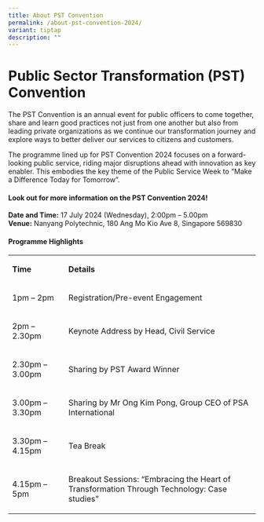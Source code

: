 ```yaml
---
title: About PST Convention
permalink: /about-pst-convention-2024/
variant: tiptap
description: ""
---
```

<h1>Public Sector Transformation (PST) Convention</h1>
<p>The PST Convention is an annual event for public officers to come together,
share and learn good practices not just from one another but also from
leading private organizations as we continue our transformation journey
and explore ways to better deliver our services to citizens and customers.&nbsp;&nbsp;</p>
<p>The programme lined up for PST Convention 2024 focuses on a forward-looking
public service, riding major disruptions ahead with innovation as key enabler.
This embodies the key theme of the Public Service Week to “Make a Difference
Today for Tomorrow”.&nbsp;&nbsp;&nbsp;&nbsp;</p>
<h4><strong>Look out for more information on the PST Convention 2024!</strong></h4>
<p></p>
<p><strong>Date and Time:</strong>&nbsp;17 July 2024 (Wednesday), 2:00pm
– 5.00pm
<br><strong>Venue:</strong>&nbsp;Nanyang Polytechnic, 180 Ang Mo Kio Ave 8,
Singapore 569830</p>
<h4>Programme Highlights</h4>
<table>
<tbody>
<tr>
<td rowspan="1" colspan="1">
<p><strong>Time</strong>&nbsp;</p>
</td>
<td rowspan="1" colspan="1">
<p><strong>Details</strong>&nbsp;</p>
</td>
</tr>
<tr>
<td rowspan="1" colspan="1">
<p>1pm – 2pm&nbsp;&nbsp;</p>
</td>
<td rowspan="1" colspan="1">
<p>Registration/Pre-event Engagement&nbsp;</p>
</td>
</tr>
<tr>
<td rowspan="1" colspan="1">
<p>2pm – 2.30pm&nbsp;</p>
</td>
<td rowspan="1" colspan="1">
<p>Keynote Address by Head, Civil Service&nbsp;</p>
</td>
</tr>
<tr>
<td rowspan="1" colspan="1">
<p>2.30pm – 3.00pm&nbsp;&nbsp;</p>
</td>
<td rowspan="1" colspan="1">
<p>Sharing by PST Award Winner&nbsp;&nbsp;</p>
</td>
</tr>
<tr>
<td rowspan="1" colspan="1">
<p>3.00pm – 3.30pm&nbsp;</p>
</td>
<td rowspan="1" colspan="1">
<p>Sharing by Mr Ong Kim Pong, Group CEO of PSA International&nbsp;</p>
</td>
</tr>
<tr>
<td rowspan="1" colspan="1">
<p>3.30pm – 4.15pm&nbsp;</p>
</td>
<td rowspan="1" colspan="1">
<p>Tea Break&nbsp;</p>
</td>
</tr>
<tr>
<td rowspan="1" colspan="1">
<p>4.15pm – 5pm&nbsp;</p>
</td>
<td rowspan="1" colspan="1">
<p>Breakout Sessions: “Embracing the Heart of Transformation Through Technology:
Case studies”&nbsp;</p>
</td>
</tr>
</tbody>
</table>
<p></p>